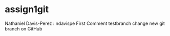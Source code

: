 # assign1git
Nathaniel Davis-Perez : ndavispe
First Comment
testbranch change
new git branch on GitHub
